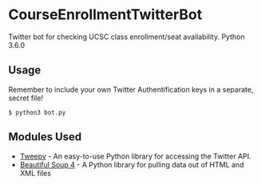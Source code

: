 # CourseEnrollmentTwitterBot

Twitter bot for checking UCSC class enrollment/seat availability. Python 3.6.0

## Usage

Remember to include your own Twitter Authentification keys in a separate, secret file! 

```
$ python3 bot.py
```

## Modules Used

* [Tweepy](http://www.tweepy.org/) - An easy-to-use Python library for accessing the Twitter API.
* [Beautiful Soup 4](https://www.crummy.com/software/BeautifulSoup/bs4/doc/) - A Python library for pulling data out of HTML and XML files
